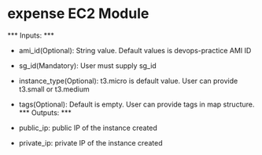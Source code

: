  # expense EC2 Module
*** Inputs: ***

* ami_id(Optional): String value. Default values is devops-practice AMI ID
* sg_id(Mandatory): User must supply sg_id
* instance_type(Optional): t3.micro is default value. User can provide t3.small or t3.medium
* tags(Optional): Default is empty. User can provide tags in map structure.
*** Outputs:  ***

* public_ip: public IP of the instance created
* private_ip: private IP of the instance created